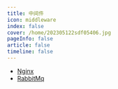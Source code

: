 ```yaml
---
title: 中间件
icon: middleware
index: false
cover: /home/202305122sdf05406.jpg
pageInfo: false
article: false
timeline: false
---
```

- <HopeIcon icon="nginx"/> [Nginx](1nginx.md)
- <HopeIcon icon="rabbitmq"/> [RabbitMq](2rabbitmq.md)
